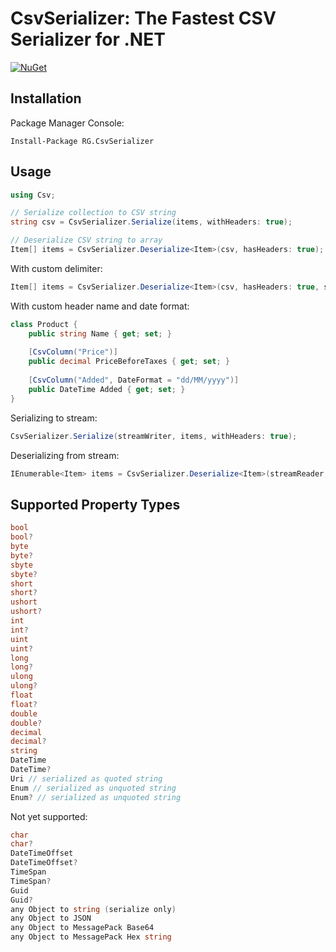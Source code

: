 # CsvSerializer: The Fastest CSV Serializer for .NET

[![NuGet](https://img.shields.io/nuget/v/RG.CsvSerializer.svg)](https://www.nuget.org/packages/RG.CsvSerializer/)

## Installation
Package Manager Console:
```
Install-Package RG.CsvSerializer
```

## Usage
```csharp
using Csv;

// Serialize collection to CSV string
string csv = CsvSerializer.Serialize(items, withHeaders: true);

// Deserialize CSV string to array
Item[] items = CsvSerializer.Deserialize<Item>(csv, hasHeaders: true);
```

With custom delimiter:
```csharp
Item[] items = CsvSerializer.Deserialize<Item>(csv, hasHeaders: true, separator: ';');
```

With custom header name and date format:
```csharp
class Product {
    public string Name { get; set; }
    
    [CsvColumn("Price")]
    public decimal PriceBeforeTaxes { get; set; }
    
    [CsvColumn("Added", DateFormat = "dd/MM/yyyy")]
    public DateTime Added { get; set; }
}
```

Serializing to stream:
```csharp
CsvSerializer.Serialize(streamWriter, items, withHeaders: true);
```

Deserializing from stream:
```csharp
IEnumerable<Item> items = CsvSerializer.Deserialize<Item>(streamReader, hasHeaders: true);
```

## Supported Property Types
```csharp
bool
bool?
byte
byte?
sbyte
sbyte?
short
short?
ushort
ushort?
int
int?
uint
uint?
long
long?
ulong
ulong?
float
float?
double
double?
decimal
decimal?
string
DateTime
DateTime?
Uri // serialized as quoted string
Enum // serialized as unquoted string
Enum? // serialized as unquoted string
```

Not yet supported:
```csharp
char
char?
DateTimeOffset
DateTimeOffset?
TimeSpan
TimeSpan?
Guid
Guid?
any Object to string (serialize only)
any Object to JSON
any Object to MessagePack Base64
any Object to MessagePack Hex string
```
